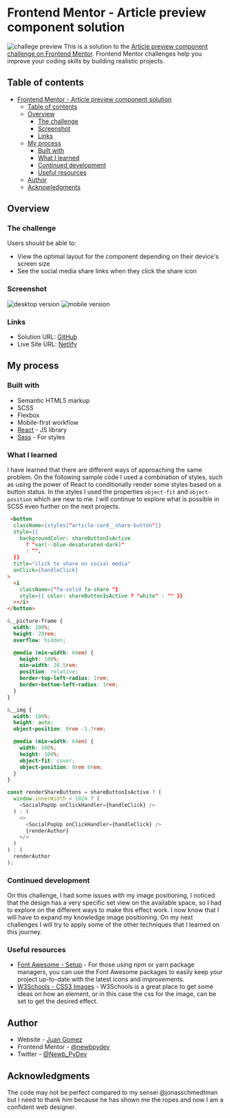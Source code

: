 # Frontend Mentor - Article preview component solution

![challege preview](src/assets/images/preview/desktop-preview.jpg)
This is a solution to the [Article preview component challenge on Frontend Mentor](https://www.frontendmentor.io/challenges/article-preview-component-dYBN_pYFT). Frontend Mentor challenges help you improve your coding skills by building realistic projects.

## Table of contents

- [Frontend Mentor - Article preview component solution](#frontend-mentor---article-preview-component-solution)
  - [Table of contents](#table-of-contents)
  - [Overview](#overview)
    - [The challenge](#the-challenge)
    - [Screenshot](#screenshot)
    - [Links](#links)
  - [My process](#my-process)
    - [Built with](#built-with)
    - [What I learned](#what-i-learned)
    - [Continued development](#continued-development)
    - [Useful resources](#useful-resources)
  - [Author](#author)
  - [Acknowledgments](#acknowledgments)

## Overview

### The challenge

Users should be able to:

- View the optimal layout for the component depending on their device's screen size
- See the social media share links when they click the share icon

### Screenshot

![desktop version](src/assets/images/preview/desktop.png)
![mobile version](src/assets/images/preview/mobile.png)

### Links

- Solution URL: [GitHub](https://github.com/newbpydev/12-article-preview-component-react-ts-scss)
- Live Site URL: [Netlify](https://gentle-scone-d0f545.netlify.app/)

## My process

### Built with

- Semantic HTML5 markup
- SCSS
- Flexbox
- Mobile-first workflow
- [React](https://reactjs.org/) - JS library
- [Sass](https://sass-lang.com/) - For styles

### What I learned

I have learned that there are different ways of approaching the same problem. On
the following sample code I used a combination of styles, such as using the
power of React to conditionally render some styles based on a button status. In
the styles I used the properties `object-fit` and `object-position` which are
new to me. I will continue to explore what is possible in SCSS even further on
the next projects.

```html
 <button
  className={styles["article-card__share-button"]}
  style={{
    backgroundColor: shareButtonIsActive
      ? "var(--blue-desaturated-dark)"
      : "",
  }}
  title="click to share on social media"
  onClick={handleClick}
>
  <i
    className={"fa-solid fa-share "}
    style={{ color: shareButtonIsActive ? "white" : "" }}
  ></i>
</button>
```

```scss
&__picture-frame {
  width: 100%;
  height: 20rem;
  overflow: hidden;

  @media (min-width: 64em) {
    height: 100%;
    min-width: 28.5rem;
    position: relative;
    border-top-left-radius: 1rem;
    border-bottom-left-radius: 1rem;
  }
}

&__img {
  width: 100%;
  height: auto;
  object-position: 0rem -1.7rem;

  @media (min-width: 64em) {
    width: 100%;
    height: 100%;
    object-fit: cover;
    object-position: 0rem 0rem;
  }
}
```

```js
const renderShareButtons = shareButtonIsActive ? (
  window.innerWidth < 1024 ? (
    <SocialPopUp onClickHandler={handleClick} />
  ) : (
    <>
      <SocialPopUp onClickHandler={handleClick} />
      {renderAuthor}
    </>
  )
) : (
  renderAuthor
);
```

### Continued development

On this challenge, I had some issues with my image positioning, I noticed that
the design has a very specific set view on the available space, so I had to
explore on the different ways to make this effect work. I now know that I will
have to expand my knowledge image positioning. On my next challenges I will try
to apply some of the other techniques that I learned on this journey.

### Useful resources

- [Font Awesome - Setup](https://fontawesome.com/docs/web/setup/packages) - For those using npm or yarn package managers, you can use the Font Awesome packages to easily keep your project up-to-date with the latest icons and improvements.
- [W3Schools - CSS3 Images](https://www.w3schools.com/css/css3_images.asp) -
  W3Schools is a great place to get some ideas on how an element, or in this
  case the css for the image, can be set to get the desired effect.

## Author

- Website - [Juan Gomez](https://github.com/newbpydev)
- Frontend Mentor - [@newbpydev](https://www.frontendmentor.io/profile/newbpydev)
- Twitter - [@Newb_PyDev](https://twitter.com/Newb_PyDev)

## Acknowledgments

The code may not be perfect compared to my sensei @jonasschmedtman but I need to
thank him because he has shown me the ropes and now I am a confident web
designer.
